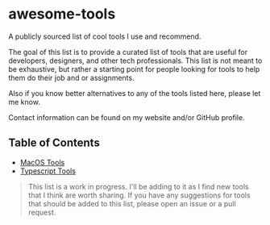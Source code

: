 # awesome-tools
A publicly sourced list of cool tools I use and recommend.

The goal of this list is to provide a curated list of tools that are useful for developers, designers, and other tech professionals. This list is not meant to be exhaustive, but rather a starting point for people looking for tools to help them do their job and or assignments.

Also if you know better alternatives to any of the tools listed here, please let me know.

Contact information can be found on my website and/or GitHub profile.

## Table of Contents
- [MacOS Tools](./macos.md)
- [Typescript Tools](./typescript.md)

> This list is a work in progress. I'll be adding to it as I find new tools that I think are worth sharing. If you have any suggestions for tools that should be added to this list, please open an issue or a pull request.
